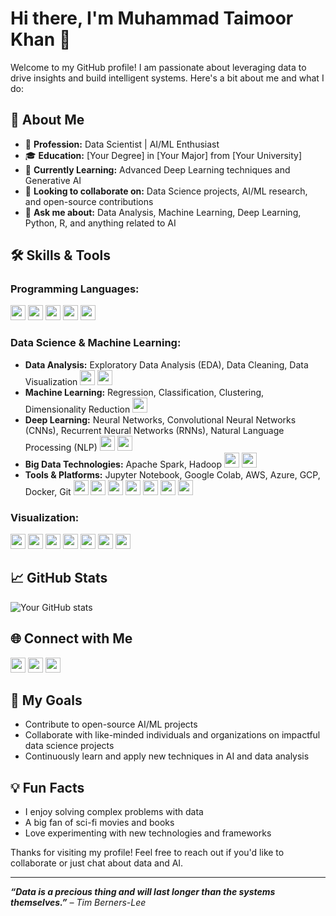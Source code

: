 # Hi there, I'm Muhammad Taimoor Khan 👋

Welcome to my GitHub profile! I am passionate about leveraging data to drive insights and build intelligent systems. Here's a bit about me and what I do:

## 🚀 About Me

- 💼 **Profession:** Data Scientist | AI/ML Enthusiast
- 🎓 **Education:** [Your Degree] in [Your Major] from [Your University]
- 🌱 **Currently Learning:** Advanced Deep Learning techniques and Generative AI
- 👯 **Looking to collaborate on:** Data Science projects, AI/ML research, and open-source contributions
- 💬 **Ask me about:** Data Analysis, Machine Learning, Deep Learning, Python, R, and anything related to AI

## 🛠️ Skills & Tools

### Programming Languages:
<img src="https://img.shields.io/badge/-Python-000?style=flat-square&logo=python&logoColor=white&size=24" height="24">
<img src="https://img.shields.io/badge/-R-000?style=flat-square&logo=r&logoColor=white&size=24" height="24">
<img src="https://img.shields.io/badge/-SQL-000?style=flat-square&logo=postgresql&logoColor=white&size=24" height="24">
<img src="https://img.shields.io/badge/-MATLAB-000?style=flat-square&logo=mathworks&logoColor=white&size=24" height="24">
<img src="https://img.shields.io/badge/-Julia-000?style=flat-square&logo=julia&logoColor=white&size=24" height="24">

### Data Science & Machine Learning:
- **Data Analysis:** Exploratory Data Analysis (EDA), Data Cleaning, Data Visualization
  <img src="https://img.shields.io/badge/-Pandas-000?style=flat-square&logo=pandas&logoColor=white&size=24" height="24">
  <img src="https://img.shields.io/badge/-NumPy-000?style=flat-square&logo=numpy&logoColor=white&size=24" height="24">
- **Machine Learning:** Regression, Classification, Clustering, Dimensionality Reduction
  <img src="https://img.shields.io/badge/-Scikit_Learn-000?style=flat-square&logo=scikit-learn&logoColor=white&size=24" height="24">
- **Deep Learning:** Neural Networks, Convolutional Neural Networks (CNNs), Recurrent Neural Networks (RNNs), Natural Language Processing (NLP)
  <img src="https://img.shields.io/badge/-TensorFlow-000?style=flat-square&logo=tensorflow&logoColor=white&size=24" height="24">
  <img src="https://img.shields.io/badge/-PyTorch-000?style=flat-square&logo=pytorch&logoColor=white&size=24" height="24">
- **Big Data Technologies:** Apache Spark, Hadoop
  <img src="https://img.shields.io/badge/-Apache_Spark-000?style=flat-square&logo=apache-spark&logoColor=white&size=24" height="24">
  <img src="https://img.shields.io/badge/-Hadoop-000?style=flat-square&logo=hadoop&logoColor=white&size=24" height="24">
- **Tools & Platforms:** Jupyter Notebook, Google Colab, AWS, Azure, GCP, Docker, Git
  <img src="https://img.shields.io/badge/-Jupyter-000?style=flat-square&logo=jupyter&logoColor=white&size=24" height="24">
  <img src="https://img.shields.io/badge/-Google_Colab-000?style=flat-square&logo=googlecolab&logoColor=white&size=24" height="24">
  <img src="https://img.shields.io/badge/-AWS-000?style=flat-square&logo=amazonaws&logoColor=white&size=24" height="24">
  <img src="https://img.shields.io/badge/-Azure-000?style=flat-square&logo=microsoftazure&logoColor=white&size=24" height="24">
  <img src="https://img.shields.io/badge/-GCP-000?style=flat-square&logo=googlecloud&logoColor=white&size=24" height="24">
  <img src="https://img.shields.io/badge/-Docker-000?style=flat-square&logo=docker&logoColor=white&size=24" height="24">
  <img src="https://img.shields.io/badge/-Git-000?style=flat-square&logo=git&logoColor=white&size=24" height="24">

### Visualization:
<img src="https://img.shields.io/badge/-Matplotlib-000?style=flat-square&logo=matplotlib&logoColor=white&size=24" height="24">
<img src="https://img.shields.io/badge/-Seaborn-000?style=flat-square&logo=seaborn&logoColor=white&size=24" height="24">
<img src="https://img.shields.io/badge/-Plotly-000?style=flat-square&logo=plotly&logoColor=white&size=24" height="24">
<img src="https://img.shields.io/badge/-ggplot2-000?style=flat-square&logo=ggplot2&logoColor=white&size=24" height="24">
<img src="https://img.shields.io/badge/-Shiny-000?style=flat-square&logo=rstudio&logoColor=white&size=24" height="24">
<img src="https://img.shields.io/badge/-Tableau-000?style=flat-square&logo=tableau&logoColor=white&size=24" height="24">
<img src="https://img.shields.io/badge/-Power%20BI-000?style=flat-square&logo=powerbi&logoColor=white&size=24" height="24">

## 📈 GitHub Stats

![Your GitHub stats](https://github-readme-stats.vercel.app/api?username=MTaimoorK&show_icons=true&theme=radical)

## 🌐 Connect with Me

[<img src="https://img.shields.io/badge/-LinkedIn-000?style=flat-square&logo=linkedin&logoColor=white&size=24" height="24">](https://www.linkedin.com/in/muhammadtaimoorkhan07/)
[<img src="https://img.shields.io/badge/-Twitter-000?style=flat-square&logo=twitter&logoColor=white&size=24" height="24">](https://twitter.com/YourTwitterHandle)
[<img src="https://img.shields.io/badge/-Medium-000?style=flat-square&logo=medium&logoColor=white&size=24" height="24">](https://medium.com/@yourprofile)

## 🎯 My Goals

- Contribute to open-source AI/ML projects
- Collaborate with like-minded individuals and organizations on impactful data science projects
- Continuously learn and apply new techniques in AI and data analysis

## 💡 Fun Facts

- I enjoy solving complex problems with data
- A big fan of sci-fi movies and books
- Love experimenting with new technologies and frameworks

Thanks for visiting my profile! Feel free to reach out if you'd like to collaborate or just chat about data and AI.

---

_**“Data is a precious thing and will last longer than the systems themselves.”** – Tim Berners-Lee_
